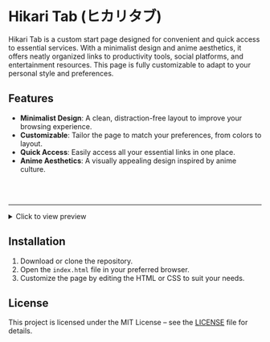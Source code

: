 # Hikari Tab (ヒカリタブ) 

Hikari Tab is a custom start page designed for convenient and quick access to essential services. With a minimalist design and anime aesthetics, it offers neatly organized links to productivity tools, social platforms, and entertainment resources. This page is fully customizable to adapt to your personal style and preferences.

## Features

- **Minimalist Design**: A clean, distraction-free layout to improve your browsing experience. 
- **Customizable**: Tailor the page to match your preferences, from colors to layout. 
- **Quick Access**: Easily access all your essential links in one place. 
- **Anime Aesthetics**: A visually appealing design inspired by anime culture. 

<br>


<br>

---

<details>
  <summary>Click to view preview</summary>
  <img src="https://github.com/rumiliax/New-Tab/raw/main/assets/Preview.png" height="500">
</details>

## Installation 

1. Download or clone the repository.
2. Open the `index.html` file in your preferred browser.
3. Customize the page by editing the HTML or CSS to suit your needs.

## License 

This project is licensed under the MIT License – see the [LICENSE](https://github.com/rumiliax/New-Tab/blob/main/LICENSE) file for details.

